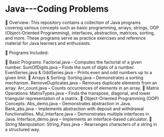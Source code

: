 # Java---Coding Problems
📌 Overview:
This repository contains a collection of Java programs covering various concepts such as basic programming, arrays, strings, OOP (Object-Oriented Programming), interfaces, abstraction, matrices, sorting, and more. These programs serve as practice exercises and reference material for Java learners and enthusiasts.


📂 Programs Included:

🔹 Basic Programs:
Factorial.java – Computes the factorial of a given number.
SumOfDigits.java – Finds the sum of digits of a number.
EvenSeries.java & OddSeries.java – Prints even and odd numbers up to a given limit.
🔹 Arrays & Sorting:
Sorting.java – Demonstrates a sorting mechanism.
RemoveDuplicates.java – Removes duplicate elements from an array.
Arr_count.java – Counts occurrences of elements in an array.
🔹 Matrix Operations:
MatrixTypes.java – Finds the transpose, diagonal, and lower triangular representation of a matrix.
🔹 Object-Oriented Programming (OOP) Concepts:
Abs_demo.java – Demonstrates abstraction in Java.
Bank_abs.java – Implements abstraction with deposit and withdrawal functionalities.
Mul_Interface.java – Demonstrates multiple interfaces in Java.
Interface_demo.java – Implements an interface-based calculator.
🔹 String Manipulation:
String_Pass.java – Rearranges characters of a string in a structured way.
